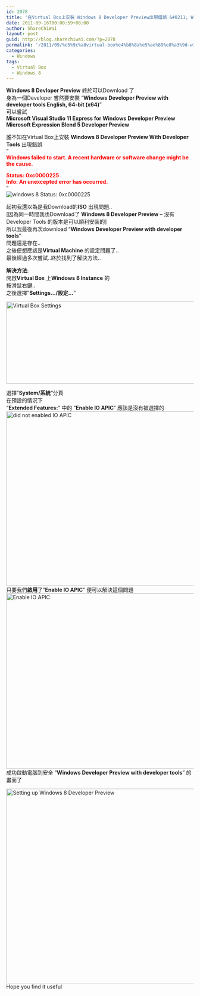 ```yaml
---
id: 2078
title: '在Virtual Box上安裝 Windows 8 Developer Preview出現錯誤 &#8211; Windows 8 Developer Preview status: 0xc0000225 Unexpected error has ocurred'
date: 2011-09-16T00:00:59+08:00
author: ShareChiWai
layout: post
guid: http://blog.sharechiwai.com/?p=2078
permalink: '/2011/09/%e5%9c%a8virtual-box%e4%b8%8a%e5%ae%89%e8%a3%9d-windows-8-developer-preview%e5%87%ba%e7%8f%be%e9%8c%af%e8%aa%a4-windows-8-developer-preview-status-0xc0000225-unexpected-error-has-ocurred/'
categories:
  - Windows
tags:
  - Virtual Box
  - Windows 8
---
```

**Windows 8 Devloper Preview** 終於可以Download 了  
身為一個Developer 嘗然要安裝 &#8220;**Windows Developer Preview with developer tools English, 64-bit (x64)**&#8221;  
可以嘗試  
**Microsoft Visual Studio 11 Express for Windows Developer Preview**  
**Microsoft Expression Blend 5 Developer Preview**

誰不知在Virtual Box上安裝 **Windows 8 Developer Preview With Developer Tools** 出現錯誤  
&#8221;  
<span style="color: #ff0000;"><strong>Windows failed to start. A recent hardware or software change might be the cause.</strong></span>

<span style="color: #ff0000;"><strong>Status: 0xc0000225</strong></span>  
<span style="color: #ff0000;"><strong> Info: An unexcepted error has occurred.</strong></span>  
&#8221;  
<img src="https://i0.wp.com/api.photoshop.com/v1.0/accounts/aa9037104a014abbb11ad4bd58324b91/assets/630eb4dd01d54d359d8110bb6aec515b/renditions/fullsize.jpg?w=625" alt="windows 8 Status: 0xc0000225" data-recalc-dims="1" /> 

起初我還以為是我Download的**ISO** 出現問題..  
[因為同一時間我也Download了 **Windows 8 Developer Preview** &#8211; 沒有Developer Tools 的版本是可以順利安裝的]  
所以我最後再次download &#8220;**Windows Developer Preview with developer tools**&#8221;  
問題還是存在..  
之後便想應該是**Virtual Machine** 的設定問題了..  
最後經過多次嘗試..終於找到了解決方法..

**解決方法**:  
開啟**Virtual Box** 上**Windows 8 Instance** 的  
按滑鼠右鍵..  
之後選擇&#8221;**Settings…/設定&#8230;**&#8221;

<img src="https://i1.wp.com/api.photoshop.com/v1.0/accounts/aa9037104a014abbb11ad4bd58324b91/assets/cf134210381149c0b285a031df2c4ad6/renditions/fullsize.jpg?resize=625%2C220" alt="Virtual Box Settings" width="625" height="220" data-recalc-dims="1" /> 

選擇&#8221;**System/系統**&#8220;分頁  
在預設的情況下  
&#8220;**Extended Features:**&#8221; 中的 &#8220;**Enable IO APIC**&#8221; 應該是沒有被選擇的  
<img src="https://i2.wp.com/api.photoshop.com/v1.0/accounts/aa9037104a014abbb11ad4bd58324b91/assets/ea866b82172f42828440493646e26370/renditions/fullsize.jpg?resize=625%2C468" alt="did not enabled IO APIC" width="625" height="468" data-recalc-dims="1" />  
只要我們**啟用**了&#8221;**Enable IO APIC**&#8221; 便可以解決這個問題  
<img src="https://i0.wp.com/api.photoshop.com/v1.0/accounts/aa9037104a014abbb11ad4bd58324b91/assets/da7626481a9f4e7f90c0b1932e0937ed/renditions/fullsize.jpg?resize=625%2C470" alt="Enable IO APIC" width="625" height="470" data-recalc-dims="1" />  
成功啟動電腦到安全 &#8220;**Windows Developer Preview with developer tools**&#8221; 的畫面了

<img src="https://i1.wp.com/api.photoshop.com/v1.0/accounts/aa9037104a014abbb11ad4bd58324b91/assets/2529c3dd015d4c6b90734178c6c2cfdd/renditions/fullsize.jpg?resize=625%2C522" width="625" height="522" alt="Setting up Windows 8 Developer Preview" data-recalc-dims="1" />  
Hope you find it useful